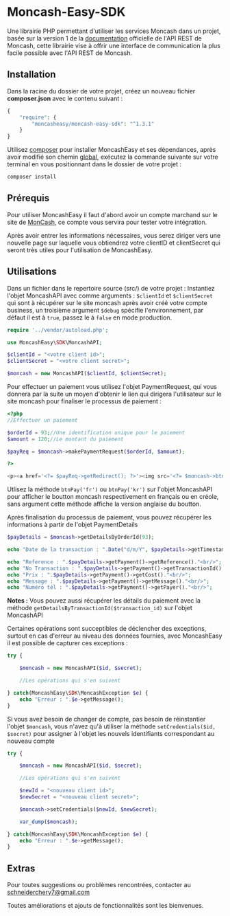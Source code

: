 # Moncash-Easy-SDK
Une librairie PHP permettant d'utiliser les services Moncash dans un projet, basée sur la version 1 de la [documentation](https://sandbox.moncashbutton.digicelgroup.com/Moncash-business/resources/doc/RestAPI_MonCash_doc.pdf) officielle de l'API REST de Moncash, cette librairie vise à offrir une interface de communication la plus facile possible avec l'API REST de Moncash.


Installation
-----

Dans la racine du dossier de votre projet, créez un nouveau fichier <b>composer.json</b> avec le contenu suivant :

```php
{
    "require": {
        "moncasheasy/moncash-easy-sdk": "^1.3.1"
    }
}
```

Utilisez [composer](https://getcomposer.org/download/) pour installer MoncashEasy et ses dépendances, après avoir modifié son chemin [global](https://askcodez.com/modifier-le-chemin-global-du-composeur-windows.html), exécutez la commande suivante sur votre terminal en vous positionnant dans le dossier de votre projet :

```php
composer install
```


Prérequis
-----

Pour utiliser MoncashEasy il faut d'abord avoir un compte marchand sur le site de [MonCash](https://sandbox.moncashbutton.digicelgroup.com/Moncash-business/New), ce compte vous servira pour tester votre intégration.

Après avoir entrer les informations nécessaires, vous serez diriger vers une nouvelle page sur laquelle vous obtiendrez votre clientID et clientSecret qui seront très utiles pour l'utilisation de MoncashEasy.


Utilisations
-----

Dans un fichier dans le repertoire source (src/) de votre projet :
Instantiez l'objet MoncashAPI avec comme arguments : `$clientId` et `$clientSecret` qui sont à récupérer sur le site moncash après avoir créé votre compte business, un troisième argument `$debug` spécifie l'environnement, par défaut il est à `true`, passez le à `false` en mode production.

```php
require '../vendor/autoload.php';

use MoncashEasy\SDK\MoncashAPI;

$clientId = "<votre client id>";
$clientSecret = "<votre client secret>";

$moncash = new MoncashAPI($clientId, $clientSecret);

```

Pour effectuer un paiement vous utilisez l'objet PaymentRequest, qui vous donnera par la suite un moyen d'obtenir le lien qui dirigera l'utilisateur sur le site moncash pour finaliser le processus de paiement :

```php
<?php
//Effectuer un paiement

$orderId = 93;//Une identification unique pour le paiement
$amount = 120;//Le montant du paiement

$payReq = $moncash->makePaymentRequest($orderId, $amount);

?>

<p><a href='<?= $payReq->getRedirect(); ?>'><img src='<?= $moncash->btnPay(); ?>' width="120px" height="50px"></a></p>

```
Utlisez la méthode `btnPay('fr')` ou `btnPay('kr')` sur l'objet MoncashAPI pour afficher le boutton moncash respectivement en français ou en créole, sans argument cette méthode affiche la version anglaise du boutton.


Après finalisation du processus de paiement, vous pouvez récupérer les informations à partir de l'objet PaymentDetails

```php
$payDetails = $moncash->getDetailsByOrderId(93);

echo "Date de la transaction : ".Date("d/m/Y", $payDetails->getTimestamp()/1000)."<br/>";

echo "Reference : ".$payDetails->getPayment()->getReference()."<br/>";
echo "No Transaction : ".$payDetails->getPayment()->getTransactionId()."<br/>";
echo "Prix : ".$payDetails->getPayment()->getCost()."<br/>";
echo "Message : ".$payDetails->getPayment()->getMessage()."<br/>";
echo "Numéro tél : ".$payDetails->getPayment()->getPayer()."<br/>";

```


<strong>Notes :</strong>
Vous pouvez aussi récupérer les détails du paiement avec la méthode `getDetailsByTransactionId($transaction_id)` sur l'objet MoncashAPI



Certaines opérations sont succeptibles de déclencher des exceptions, surtout en cas d'erreur au niveau des données fournies, avec MoncashEasy il est possible de capturer ces exceptions :

```php
try {

	$moncash = new MoncashAPI($id, $secret);

	//Les opérations qui s'en suivent

} catch(MoncashEasy\SDK\MoncashException $e) {
	echo "Erreur : ".$e->getMessage();
}

```


Si vous avez besoin de changer de compte, pas besoin de réinstantier l'objet `$moncash`, vous n'avez qu'à utiliser la méthode `setCredentials($id, $secret)` pour assigner à l'objet les nouvels identifiants correspondant au nouveau compte

```php
try {

	$moncash = new MoncashAPI($id, $secret);

	//Les opérations qui s'en suivent

	$newId = "<nouveau client id>";
	$newSecret = "<nouveau client secret>";

	$moncash->setCredentials($newId, $newSecret);

	var_dump($moncash);

} catch(MoncashEasy\SDK\MoncashException $e) {
	echo "Erreur : ".$e->getMessage();
}

```


Extras
-----

Pour toutes suggestions ou problèmes rencontrées, contacter au schneiderchery7@gmail.com

Toutes améliorations et ajouts de fonctionnalités sont les bienvenues.
